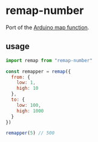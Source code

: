 # remap-number

Port of the [Arduino map function](https://www.arduino.cc/en/Reference/Map).

## usage

```javascript
import remap from "remap-number"

const remapper = remap({
  from: {
    low: 1,
    high: 10
  },
  to: {
    low: 100,
    high: 1000
  }
})

remapper(5) // 500
```
